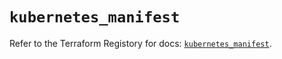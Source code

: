 # `kubernetes_manifest`

Refer to the Terraform Registory for docs: [`kubernetes_manifest`](https://www.terraform.io/docs/providers/kubernetes/r/manifest).
